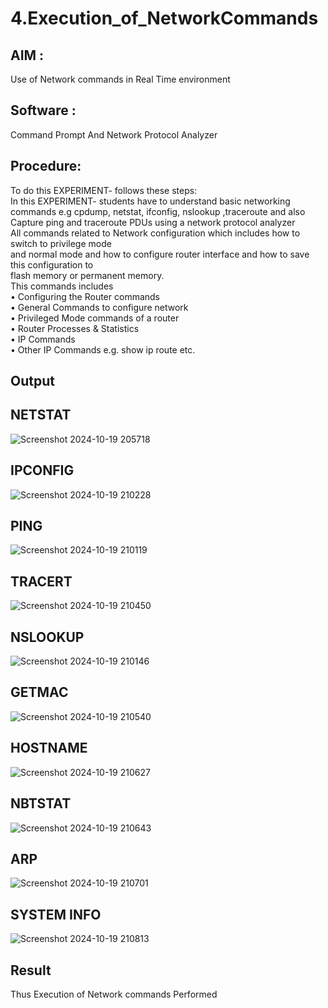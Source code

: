 # 4.Execution_of_NetworkCommands
## AIM :
Use of Network commands in Real Time environment
## Software : 
Command Prompt And Network Protocol Analyzer
## Procedure: 
To do this EXPERIMENT- follows these steps:
<BR>
In this EXPERIMENT- students have to understand basic networking commands e.g cpdump, netstat, ifconfig, nslookup ,traceroute and also Capture ping and traceroute PDUs using a network protocol analyzer 
<BR>
All commands related to Network configuration which includes how to switch to privilege mode
<BR>
and normal mode and how to configure router interface and how to save this configuration to
<BR>
flash memory or permanent memory.
<BR>
This commands includes
<BR>
• Configuring the Router commands
<BR>
• General Commands to configure network
<BR>
• Privileged Mode commands of a router 
<BR>
• Router Processes & Statistics
<BR>
• IP Commands
<BR>
• Other IP Commands e.g. show ip route etc.
<BR>

## Output

## NETSTAT
![Screenshot 2024-10-19 205718](https://github.com/user-attachments/assets/319707aa-6826-4624-b064-16fe84a5606a)

## IPCONFIG
![Screenshot 2024-10-19 210228](https://github.com/user-attachments/assets/2699d53c-d133-4a80-b6d6-f9ee9931ed3d)

## PING
![Screenshot 2024-10-19 210119](https://github.com/user-attachments/assets/c7fb00e2-3cad-47e8-b1c1-f83dd2e3cb92)

## TRACERT
![Screenshot 2024-10-19 210450](https://github.com/user-attachments/assets/978de967-a464-4b25-8f6b-3e0ba3108ecf)

## NSLOOKUP
![Screenshot 2024-10-19 210146](https://github.com/user-attachments/assets/27442a2f-8142-435d-b6d7-519108f4ca7b)

## GETMAC
![Screenshot 2024-10-19 210540](https://github.com/user-attachments/assets/476c1334-6f03-4255-a726-201b431d06fc)

## HOSTNAME
![Screenshot 2024-10-19 210627](https://github.com/user-attachments/assets/7b52b169-cbe8-4b05-8acb-274f2c1566b5)

## NBTSTAT
![Screenshot 2024-10-19 210643](https://github.com/user-attachments/assets/99653a10-3ff7-41da-a3cd-074fec878fc7)

## ARP
![Screenshot 2024-10-19 210701](https://github.com/user-attachments/assets/98cd8d15-23a4-42da-93a1-4cb0c3714028)

## SYSTEM INFO

![Screenshot 2024-10-19 210813](https://github.com/user-attachments/assets/9563669c-9e93-469d-a129-13ab5cc9b924)

## Result
Thus Execution of Network commands Performed 
